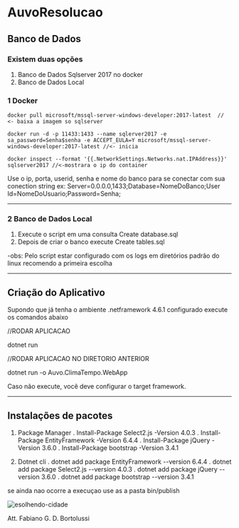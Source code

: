 # AuvoResolucao

## Banco de Dados
### Existem duas opções
1. Banco de Dados Sqlserver 2017 no docker
2. Banco de Dados Local

### 1 Docker
```
docker pull microsoft/mssql-server-windows-developer:2017-latest  // <- baixa a imagem so sqlserver

docker run -d -p 11433:1433 --name sqlerver2017 -e sa_password=Senha$senha -e ACCEPT_EULA=Y microsoft/mssql-server-windows-developer:2017-latest //<- inicia

docker inspect --format '{{.NetworkSettings.Networks.nat.IPAddress}}' sqlserver2017 //<-mostrara o ip do container
```

 Use o ip, porta, userid, senha e nome do banco para se conectar com sua conection string ex:
      Server=0.0.0.0,1433;Database=NomeDoBanco;User Id=NomeDoUsuario;Password=Senha;
 
___

### 2 Banco de Dados Local
1. Execute o script em uma consulta Create database.sql
2. Depois de criar o banco execute Create tables.sql

-obs: Pelo script estar configurado com os logs em diretórios padrão do linux recomendo a primeira escolha

___

## Criação do Aplicativo
Supondo que já tenha o ambiente .netframework 4.6.1 configurado execute os comandos abaixo

//RODAR APLICACAO

dotnet run

//RODAR APLICACAO NO DIRETORIO ANTERIOR

dotnet run -o Auvo.ClimaTempo.WebApp

Caso não execute, você deve configurar o target framework.
___
## Instalações de pacotes
1.	Package Manager
. Install-Package Select2.js -Version 4.0.3
. Install-Package EntityFramework -Version 6.4.4
. Install-Package jQuery -Version 3.6.0
. Install-Package bootstrap -Version 3.4.1

2.	Dotnet cli
. dotnet add package EntityFramework --version 6.4.4
. dotnet add package Select2.js --version 4.0.3
. dotnet add package jQuery --version 3.6.0
. dotnet add package bootstrap --version 3.4.1

se ainda nao ocorre a execuçao use as a pasta bin/publish



![esolhendo-cidade](https://user-images.githubusercontent.com/66702896/161818700-a282eca0-3256-4b0f-a503-d148b3662375.gif)



Att. Fabiano G. D. Bortolussi
